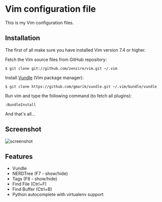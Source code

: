 Vim configuration file
======================

This is my Vim configuration files. 


Installation
------------

The first of all make sure you have installed Vim version 7.4 or higher.

Fetch the Vim source files from GitHub repository:

``
$ git clone git://github.com/zenzire/vim.git ~/.vim
``

Install [Vundle](https://github.com/gmarik/vundle) (Vim package manager):

``
$ git clone https://github.com/gmarik/vundle.git ~/.vim/bundle/vundle
``

Run vim and type the following command (to fetch all plugins):

``
:BundleInstall
``

And that's all... 

Screenshot
----------

![screenshot](https://raw.github.com/zenzire/vimrc/master/screenshot.png)


Features
--------

* Vundle
* NERDTree (F7 - show/hide)
* Tags (F8 - show/hide)
* Find File (Ctrl+F)
* Find Buffer (Ctrl+B) 
* Python autocomplete with virtualenv support
